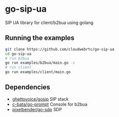 # go-sip-ua

SIP UA library for client/b2bua using golang

## Running the examples

```bash
git clone https://github.com/cloudwebrtc/go-sip-ua
cd go-sip-ua
# run b2bua
go run examples/b2bua/main.go -c
# run client
go run examples/client/main.go
```

## Dependencies

- [ghettovoice/gosip](https://github.com/ghettovoice/gosip) SIP stack
- [c-bata/go-prompt](https://github.com/c-bata/go-prompt) Console for b2bua
- [pixelbender/go-sdp](github.com/pixelbender/go-sdp) SDP
